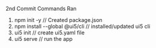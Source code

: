 2nd Commit Commands Ran
1. npm init -y // Created package.json
2. npm install --global @ui5/cli // installed/updated ui5 cli
3. ui5 init // create ui5.yaml file
4. ui5 serve // run the app